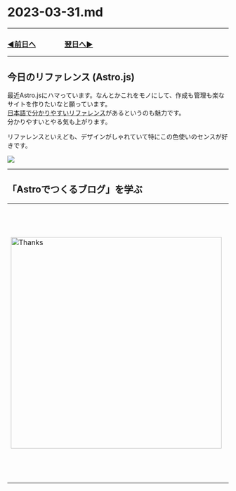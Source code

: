 # 2023-03-31.md

---
### [◀️前日へ](https://github.com/yuasys/chatty-journal/blob/main/2023/03/2023-03-30.md)&emsp;&emsp;&emsp;&emsp;[翌日へ▶️](https://github.com/yuasys/chatty-journal/blob/main/2023/04/2023-04-01.md)

---

## 今日のリファレンス (Astro.js)

最近Astro.jsにハマっています。なんとかこれをモノにして、作成も管理も楽なサイトを作りたいなと願っています。  
[日本語で分かりやすいリファレンス](https://docs.astro.build/ja/reference/configuration-reference/)があるというのも魅力です。  
分かりやすいとやる気も上がります。  

リファレンスといえども、デザインがしゃれていて特にこの色使いのセンスが好きです。

![](https://i.imgur.com/X9PY84v.png)


---

「Astroでつくるブログ」を学ぶ
---

<table>
    <tr>
        <td><a href="https://youtu.be/tgW_GnfMr8o"><img src="https://i.imgur.com/gj4D9Rz.png" alt="Thanks" width="480px"></a></td>
        <td style="vertical-align:top;"> 2023年2月にハマっていたAstro.jsの学習の続きをやってみました。左の画像をクリックすると教材にアクセスできます。<br>&emsp;<br>&emsp;<br>&emsp;<br>&emsp;<br>&emsp;<br>&emsp;<br>&emsp;<br>&emsp;<br>&emsp;<br></td>
    </tr>
</table>

